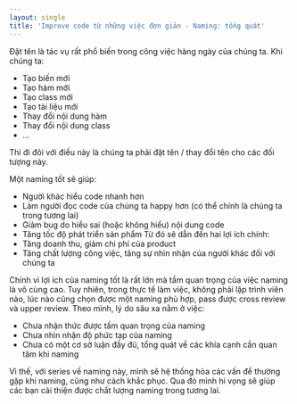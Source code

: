 ```yaml
---
layout: single
title: 'Improve code từ những việc đơn giản - Naming: tổng quát'
---
```


Đặt tên là tác vụ rất phổ biến trong công việc hàng ngày của chúng ta. Khi chúng ta:
- Tạo biến mới
- Tạo hàm mới
- Tạo class mới
- Tạo tài liệu mới
- Thay đổi nội dung hàm
- Thay đổi nội dung class
- ...

Thì đi đôi với điều này là chúng ta phải đặt tên / thay đổi tên cho các đối tượng này.

Một naming tốt sẽ giúp:
- Người khác hiểu code nhanh hơn
- Làm người đọc code của chúng ta happy hơn (có thể chính là chúng ta trong tương lai)
- Giảm bug do hiểu sai (hoặc không hiểu) nội dung code
- Tăng tốc độ phát triển sản phẩm
Từ đó sẽ dẫn đến hai lợi ích chính:
- Tăng doanh thu, giảm chi phí của product
- Tăng chất lượng công việc, tăng sự nhìn nhận của người khác đối với chúng ta

Chính vì lợi ích của naming tốt là rất lớn mà tầm quan trọng của việc naming là vô cùng cao.
Tuy nhiên, trong thực tế làm việc, không phải lập trình viên nào, lúc nào cũng chọn được một naming phù hợp, pass được cross review và upper review.
Theo mình, lý do sâu xa nằm ở việc:
- Chưa nhận thức được tầm quan trọng của naming
- Chưa nhìn nhận độ phức tạp của naming
- Chưa có một cơ sở luận đầy đủ, tổng quát về các khía cạnh cần quan tâm khi naming

Vì thế, với series về naming này, mình sẽ hệ thống hóa các vấn đề thường gặp khi naming, cũng như cách khắc phục. Qua đó mình hi vọng sẽ giúp các bạn cải thiện được chất lượng naming trong tương lai.